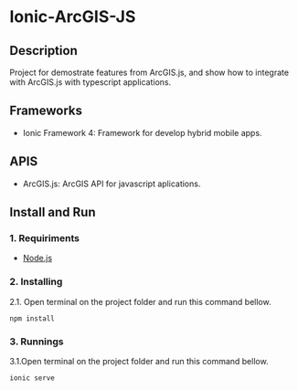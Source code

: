 # Ionic-ArcGIS-JS

## Description

Project for demostrate features from ArcGIS.js, and show how to integrate with ArcGIS.js with typescript applications. 

## Frameworks

- Ionic Framework 4: Framework for develop hybrid mobile apps.

## APIS

- ArcGIS.js: ArcGIS API for javascript aplications.

<!-- ## Screens -->

<!-- ## Snippets -->

## Install and Run

### 1. Requiriments

- [Node.js](https://nodejs.org/en/)

### 2. Installing

2.1. Open terminal on the project folder and run this command bellow.

   `npm install`

### 3. Runnings

3.1.Open terminal on the project folder and run this command bellow.

   `ionic serve`
